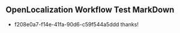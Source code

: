 ## OpenLocalization Workflow Test MarkDown
* f208e0a7-f14e-41fa-90d6-c59f544a5ddd 
thanks!<!--HONumber=Mar16_HO2-->
